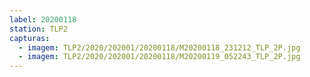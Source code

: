 ```yaml
---
label: 20200118
station: TLP2
capturas:
  - imagem: TLP2/2020/202001/20200118/M20200118_231212_TLP_2P.jpg
  - imagem: TLP2/2020/202001/20200118/M20200119_052243_TLP_2P.jpg
---
```


